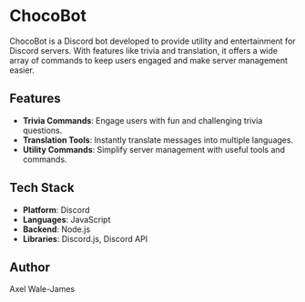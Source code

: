# ChocoBot   

ChocoBot is a Discord bot developed to provide utility and entertainment for Discord servers. With features like trivia and translation, it offers a wide array of commands to keep users engaged and make server management easier.  

## Features  
- **Trivia Commands**: Engage users with fun and challenging trivia questions.  
- **Translation Tools**: Instantly translate messages into multiple languages.  
- **Utility Commands**: Simplify server management with useful tools and commands.  

## Tech Stack  
- **Platform**: Discord  
- **Languages**: JavaScript  
- **Backend**: Node.js  
- **Libraries**: Discord.js, Discord API  

## Author
 Axel Wale-James
